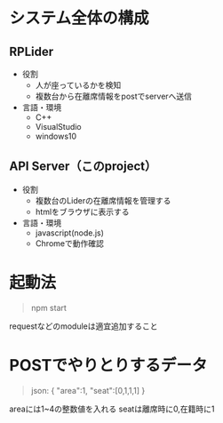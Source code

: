 # システム全体の構成
## RPLider
- 役割
    - 人が座っているかを検知
    - 複数台から在離席情報をpostでserverへ送信
- 言語・環境
    - C++
    - VisualStudio
    - windows10

## API Server（このproject）
- 役割
    - 複数台のLiderの在離席情報を管理する
    - htmlをブラウザに表示する
- 言語・環境
    - javascript(node.js)
    - Chromeで動作確認

# 起動法
>npm start

requestなどのmoduleは適宜追加すること

# POSTでやりとりするデータ
>json:
{
    "area":1,
    "seat":[0,1,1,1]
}

areaには1~4の整数値を入れる
seatは離席時に0,在籍時に1